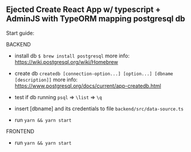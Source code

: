## Ejected Create React App w/ typescript + AdminJS with TypeORM mapping postgresql db

Start guide:

BACKEND
- install db
    `$ brew install postgresql`
    more info: https://wiki.postgresql.org/wiki/Homebrew

- create db
    `createdb [connection-option...] [option...] [dbname [description]]`
    more info: https://www.postgresql.org/docs/current/app-createdb.html

- test if db running
    `psql` => `\list` => `\q`
    
- insert [dbname] and its credentials to file `backend/src/data-source.ts`

-  run `yarn && yarn start`
    
FRONTEND
- run `yarn && yarn start`
